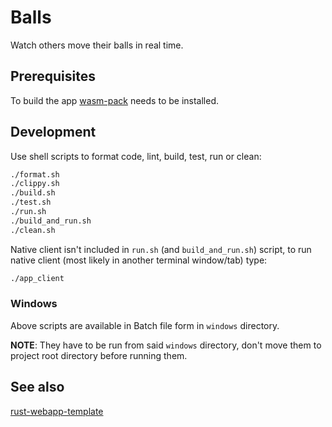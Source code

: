 # Balls

Watch others move their balls in real time.

## Prerequisites

To build the app [wasm-pack](https://rustwasm.github.io/wasm-pack) needs to be installed.

## Development

Use shell scripts to format code, lint, build, test, run or clean:

```bash
./format.sh
./clippy.sh
./build.sh
./test.sh
./run.sh
./build_and_run.sh
./clean.sh
```

Native client isn't included in `run.sh` (and `build_and_run.sh`) script,
to run native client (most likely in another terminal window/tab) type:

```bash
./app_client
```

### Windows 

Above scripts are available in Batch file form in `windows` directory.

**NOTE**: They have to be run from said `windows` directory, don't move them to project root directory before running them.

## See also

[rust-webapp-template](https://github.com/zduny/rust-webapp-template)
